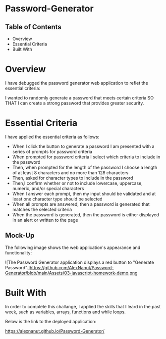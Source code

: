 # Password-Generator


## Table of Contents

* Overview
* Essential Criteria
* Built With


# Overview

I have debugged the password generator web application to reflet the essential criteria:

I wanted to randomly generate a password that meets certain criteria SO THAT I can create a strong password that provides greater security. 

# Essential Criteria 

I have applied the essential criteria as follows:

* When I click the button to generate a password I am presented with a series of prompts for password criteria
* When prompted for password criteria I select which criteria to include in the password
* Then, when prompted for the length of the password I choose a length of at least 8 characters and no more than 128 characters
* Then, asked for character types to include in the password
* Then,I confirm whether or not to include lowercase, uppercase, numeric, and/or special characters
* When I answer each prompt, then my input should be validated and at least one character type should be selected
* When all prompts are answered, then a password is generated that matches the selected criteria
* When the password is generated, then the password is either displayed in an alert or written to the page

## Mock-Up

The following image shows the web application's appearance and functionality:

![The Password Generator application displays a red button to "Generate Password".]https://github.com/AlexNanut/Password-Generator/blob/main/Assets/03-javascript-homework-demo.png

# Built With

In order to complete this challange, I applied the skills that I leard in the past week, such as variables, arrays, functions and while loops. 


Below is the link to the deployed application: 

https://alexnanut.github.io/Password-Generator/ 
